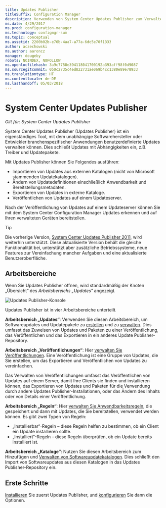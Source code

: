 ```yaml
---
title: Updates Publisher
titleSuffix: Configuration Manager
description: Verwenden von System Center Updates Publisher zum Verwalten benutzerdefinierter Updates
ms.date: 4/29/2017
ms.prod: configuration-manager
ms.technology: configmgr-sum
ms.topic: conceptual
ms.assetid: 2200b02b-e76b-4aa7-a77a-6dc5e70f1333
author: aczechowski
ms.author: aaroncz
manager: dougeby
robots: NOINDEX, NOFOLLOW
ms.openlocfilehash: 3a9c7758e394118041700192a393aff98f0d9087
ms.sourcegitcommit: 0b0c2735c4ed822731ae069b4cc1380e89e78933
ms.translationtype: HT
ms.contentlocale: de-DE
ms.lasthandoff: 05/03/2018
---
```

# <a name="system-center-updates-publisher"></a>System Center Updates Publisher

*Gilt für: System Center Updates Publisher*

System Center Updates Publisher (Updates Publisher) ist ein eigenständiges Tool, mit dem unabhängige Softwarehersteller oder Entwickler branchenspezifischer Anwendungen benutzerdefinierte Updates verwalten können. Dies schließt Updates mit Abhängigkeiten ein, z.B. Treiber und Updatepakete.

Mit Updates Publisher können Sie Folgendes ausführen:

-   Importieren von Updates aus externen Katalogen (nicht von Microsoft stammenden Updatekatalogen).
-   Ändern von Updatedefinitionen einschließlich Anwendbarkeit und Bereitstellungsmetadaten.
-   Exportieren von Updates in externe Kataloge.
-   Veröffentlichen von Updates auf einem Updateserver.

Nach der Veröffentlichung von Updates auf einem Updateserver können Sie mit dem System Center Configuration Manager Updates erkennen und auf Ihren verwalteten Geräten bereitstellen.

> [!TIP]  
> Die vorherige Version, [System Center Updates Publisher 2011](http://go.microsoft.com/fwlink/?LinkId=848111), wird weiterhin unterstützt. Diese aktualisierte Version behält die gleiche Funktionalität bei, unterstützt aber zusätzliche Betriebssysteme, neue Features zur Vereinfachung mancher Aufgaben und eine aktualisierte Benutzeroberfläche.

## <a name="workspaces"></a>Arbeitsbereiche
Wenn Sie Updates Publisher öffnen, wird standardmäßig der Knoten „Übersicht“ des *Arbeitsbereichs „Updates“* angezeigt.

![Updates Publisher-Konsole](media/console1.png)   


Updates Publisher ist in vier Arbeitsbereiche unterteilt.


**Arbeitsbereich „Updates“**: Verwenden Sie diesen Arbeitsbereich, um Softwareupdates und Updatepakete zu [erstellen](/sccm/sum/tools/create-updates-with-updates-publisher) und zu [verwalten](/sccm/sum/tools/manage-updates-with-updates-publisher). Dies umfasst das Zuweisen von Updates und Paketen zu einer Veröffentlichung, das Veröffentlichen und das Exportieren in ein anderes Update Publisher-Repository.

**Arbeitsbereich „Veröffentlichungen“**: Hier [verwalten Sie Veröffentlichungen](/sccm/sum/tools/updates-publisher-publications). Eine Veröffentlichung ist eine Gruppe von Updates, die Sie erstellen, um das Exportieren und Veröffentlichen von Updates zu vereinfachen.

Das Verwalten von Veröffentlichungen umfasst das Veröffentlichen von Updates auf einem Server, damit Ihre Clients sie finden und installieren können, das Exportieren von Updates und Paketen für die Verwendung durch andere Updates Publisher-Installationen, oder das Ändern des Inhalts oder von Details einer Veröffentlichung.



**Arbeitsbereich „Regeln“**: Hier [verwalten Sie Anwendbarkeitsregeln](/sccm/sum/tools/updates-publisher-applicability-rules), die gespeichert und dann mit Updates, die Sie bereitstellen, verwendet werden können. Es gibt zwei Typen von Regeln:

-   „Installierbar“-Regeln – diese Regeln helfen zu bestimmen, ob ein Client ein Update installieren sollte.
-   „Installiert“-Regeln – diese Regeln überprüfen, ob ein Update bereits installiert ist.

**Arbeitsbereich „Kataloge“**: Nutzen Sie diesen Arbeitsbereich zum Hinzufügen und [Verwalten von Softwareupdatekatalogen](/sccm/sum/tools/updates-publisher-catalogs). Dies schließt den Import von Softwareupdates aus diesen Katalogen in das Updates Publisher-Repository ein.
## <a name="first-steps"></a>Erste Schritte
[Installieren](/sccm/sum/tools/install-updates-publisher) Sie zuerst Updates Publisher, und [konfigurieren](/sccm/sum/tools/updates-publisher-options) Sie dann die Optionen.
